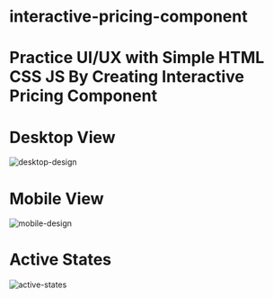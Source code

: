 # interactive-pricing-component

# Practice UI/UX with Simple HTML CSS JS By Creating Interactive Pricing Component

# Desktop View

![desktop-design](https://user-images.githubusercontent.com/107635975/219080874-0af6accd-95fc-418c-9d74-0eaf3b33f036.jpg)

# Mobile View

![mobile-design](https://user-images.githubusercontent.com/107635975/219080892-f01a05bd-d299-437c-8a50-8bbc3086c9fb.jpg)

# Active States

![active-states](https://user-images.githubusercontent.com/107635975/219080932-813423f4-0f95-4cce-bbce-36e7a05bc6a0.jpg)
